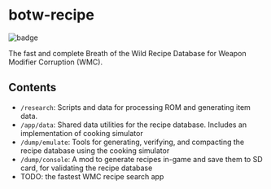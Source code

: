 # botw-recipe
![badge](https://img.shields.io/endpoint?url=https://raw.githubusercontent.com/Pistonight/botw-recipe/main/dump/emulate/badge.json)

The fast and complete Breath of the Wild Recipe Database for Weapon Modifier Corruption (WMC).

## Contents
- `/research`: Scripts and data for processing ROM and generating item data.
- `/app/data`: Shared data utilities for the recipe database. Includes an implementation of cooking simulator
- `/dump/emulate`: Tools for generating, verifying, and compacting the recipe database using the cooking simulator
- `/dump/console`: A mod to generate recipes in-game and save them to SD card, for validating the recipe database
- TODO: the fastest WMC recipe search app